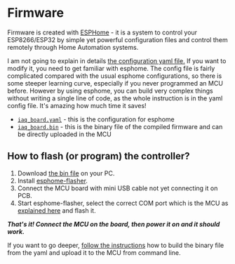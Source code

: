 # Firmware

Firmware is created with [ESPHome](https://esphome.io/index.html) -  it is a system to control your ESP8266/ESP32 by simple yet powerful configuration files and control them remotely through Home Automation systems.

I am not going to explain in details [the configuration yaml file.](iaq_board.yaml) If you want to modify it, you need to get familiar with esphome. The config file is fairly complicated compared with the usual esphome configurations, so there is some steeper learning curve, especially if you never programmed an MCU before. However by using esphome, you can build very complex things without writing a single line of code, as the whole instruction is in the yaml config file. It's amazing how much time it saves!

- [`iaq_board.yaml`](iaq_board.yaml) - this is the configuration for esphome
- [`iaq_board.bin`](iaq_board.bin) - this is the binary file of the compiled firmware and can be directly uploaded in the MCU

## How to flash (or program) the controller?
1. Download [the bin file](iaq_board.bin) on your PC.
2. Install [esphome-flasher](https://github.com/esphome/esphome-flasher).
3. Connect the MCU board with mini USB cable not yet connecting it on PCB.
4. Start esphome-flasher, select the correct COM port which is the MCU as [explained here](https://esphome.io/guides/faq.html#i-can-t-get-flashing-over-usb-to-work) and flash it.

***That's it! Connect the MCU on the board, then power it on and it should work.***

If you want to go deeper, [follow the instructions](https://esphome.io/guides/getting_started_command_line.html) how to build the binary file from the yaml and upload it to the MCU from command line.